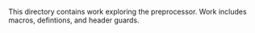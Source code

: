 This directory contains work exploring the preprocessor.
Work includes macros, defintions, and header guards.